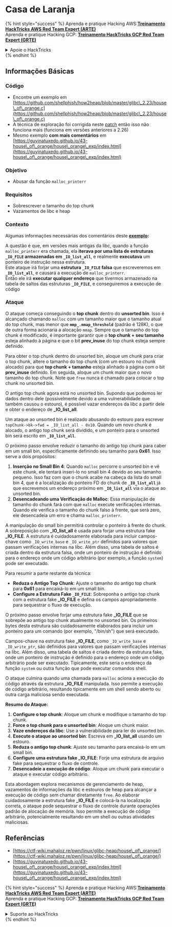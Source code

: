 # Casa de Laranja

{% hint style="success" %}
Aprenda e pratique Hacking AWS:<img src="/.gitbook/assets/arte.png" alt="" data-size="line">[**Treinamento HackTricks AWS Red Team Expert (ARTE)**](https://training.hacktricks.xyz/courses/arte)<img src="/.gitbook/assets/arte.png" alt="" data-size="line">\
Aprenda e pratique Hacking GCP: <img src="/.gitbook/assets/grte.png" alt="" data-size="line">[**Treinamento HackTricks GCP Red Team Expert (GRTE)**<img src="/.gitbook/assets/grte.png" alt="" data-size="line">](https://training.hacktricks.xyz/courses/grte)

<details>

<summary>Apoie o HackTricks</summary>

* Verifique os [**planos de assinatura**](https://github.com/sponsors/carlospolop)!
* **Junte-se ao** 💬 [**grupo Discord**](https://discord.gg/hRep4RUj7f) ou ao [**grupo telegram**](https://t.me/peass) ou **siga-nos** no **Twitter** 🐦 [**@hacktricks\_live**](https://twitter.com/hacktricks\_live)**.**
* **Compartilhe truques de hacking enviando PRs para os repositórios** [**HackTricks**](https://github.com/carlospolop/hacktricks) e [**HackTricks Cloud**](https://github.com/carlospolop/hacktricks-cloud).

</details>
{% endhint %}

## Informações Básicas

### Código

* Encontre um exemplo em [https://github.com/shellphish/how2heap/blob/master/glibc\_2.23/house\_of\_orange.c](https://github.com/shellphish/how2heap/blob/master/glibc\_2.23/house\_of\_orange.c)
* A técnica de exploração foi corrigida neste [patch](https://sourceware.org/git/?p=glibc.git;a=blobdiff;f=stdlib/abort.c;h=117a507ff88d862445551f2c07abb6e45a716b75;hp=19882f3e3dc1ab830431506329c94dcf1d7cc252;hb=91e7cf982d0104f0e71770f5ae8e3faf352dea9f;hpb=0c25125780083cbba22ed627756548efe282d1a0) então isso não funciona mais (funciona em versões anteriores a 2.26)
* Mesmo exemplo **com mais comentários** em [https://guyinatuxedo.github.io/43-house\_of\_orange/house\_orange\_exp/index.html](https://guyinatuxedo.github.io/43-house\_of\_orange/house\_orange\_exp/index.html)

### Objetivo

* Abusar da função `malloc_printerr`

### Requisitos

* Sobrescrever o tamanho do top chunk
* Vazamentos de libc e heap

### Contexto

Algumas informações necessárias dos comentários deste [**exemplo**](https://guyinatuxedo.github.io/43-house\_of\_orange/house\_orange\_exp/index.html)**:**

A questão é que, em versões mais antigas da libc, quando a função `malloc_printerr` era chamada, ela **iterava por uma lista de estruturas `_IO_FILE` armazenadas em `_IO_list_all`**, e realmente **executava** um ponteiro de instrução nessa estrutura.\
Este ataque irá forjar uma **estrutura `_IO_FILE` falsa** que escreveremos em **`_IO_list_all`**, e causará a execução de `malloc_printerr`.\
Então ele irá **executar qualquer endereço** que tivermos armazenado na tabela de saltos das estruturas **`_IO_FILE`**, e conseguiremos a execução de código

### Ataque

O ataque começa conseguindo o **top chunk** dentro do **unsorted bin**. Isso é alcançado chamando `malloc` com um tamanho maior que o tamanho atual do top chunk, mas menor que **`mmp_.mmap_threshold`** (padrão é 128K), o que de outra forma acionaria a alocação `mmap`. Sempre que o tamanho do top chunk é modificado, é importante garantir que o **top chunk + seu tamanho** esteja alinhado à página e que o bit **prev\_inuse** do top chunk esteja sempre definido.

Para obter o top chunk dentro do unsorted bin, aloque um chunk para criar o top chunk, altere o tamanho do top chunk (com um estouro no chunk alocado) para que **top chunk + tamanho** esteja alinhado à página com o bit **prev\_inuse** definido. Em seguida, aloque um chunk maior que o novo tamanho do top chunk. Note que `free` nunca é chamado para colocar o top chunk no unsorted bin.

O antigo top chunk agora está no unsorted bin. Supondo que podemos ler dados dentro dele (possivelmente devido a uma vulnerabilidade que também causou o estouro), é possível vazar endereços da libc a partir dele e obter o endereço de **\_IO\_list\_all**.

Um ataque ao unsorted bin é realizado abusando do estouro para escrever `topChunk->bk->fwd = _IO_list_all - 0x10`. Quando um novo chunk é alocado, o antigo top chunk será dividido, e um ponteiro para o unsorted bin será escrito em **`_IO_list_all`**.

O próximo passo envolve reduzir o tamanho do antigo top chunk para caber em um small bin, especificamente definindo seu tamanho para **0x61**. Isso serve a dois propósitos:

1. **Inserção no Small Bin 4**: Quando `malloc` percorre o unsorted bin e vê este chunk, ele tentará inseri-lo no small bin 4 devido ao seu tamanho pequeno. Isso faz com que o chunk acabe na cabeça da lista do small bin 4, que é a localização do ponteiro FD do chunk de **`_IO_list_all`** já que escrevemos um endereço próximo em **`_IO_list_all`** via o ataque ao unsorted bin.
2. **Desencadeando uma Verificação de Malloc**: Essa manipulação de tamanho do chunk fará com que `malloc` execute verificações internas. Quando ele verifica o tamanho do chunk falso à frente, que será zero, ele desencadeia um erro e chama `malloc_printerr`.

A manipulação do small bin permitirá controlar o ponteiro à frente do chunk. A sobreposição com **\_IO\_list\_all** é usada para forjar uma estrutura fake **\_IO\_FILE**. A estrutura é cuidadosamente elaborada para incluir campos-chave como `_IO_write_base` e `_IO_write_ptr` definidos para valores que passam verificações internas na libc. Além disso, uma tabela de saltos é criada dentro da estrutura falsa, onde um ponteiro de instrução é definido para o endereço onde um código arbitrário (por exemplo, a função `system`) pode ser executado.

Para resumir a parte restante da técnica:

* **Reduza o Antigo Top Chunk**: Ajuste o tamanho do antigo top chunk para **0x61** para encaixá-lo em um small bin.
* **Configure a Estrutura Fake `_IO_FILE`**: Sobreponha o antigo top chunk com a estrutura fake **\_IO_FILE** e defina os campos apropriadamente para sequestrar o fluxo de execução.

O próximo passo envolve forjar uma estrutura fake **\_IO_FILE** que se sobrepõe ao antigo top chunk atualmente no unsorted bin. Os primeiros bytes desta estrutura são cuidadosamente elaborados para incluir um ponteiro para um comando (por exemplo, "/bin/sh") que será executado.

Campos-chave na estrutura fake **\_IO_FILE**, como `_IO_write_base` e `_IO_write_ptr`, são definidos para valores que passam verificações internas na libc. Além disso, uma tabela de saltos é criada dentro da estrutura fake, onde um ponteiro de instrução é definido para o endereço onde um código arbitrário pode ser executado. Tipicamente, este seria o endereço da função `system` ou outra função que pode executar comandos shell.

O ataque culmina quando uma chamada para `malloc` aciona a execução do código através da estrutura **\_IO\_FILE** manipulada. Isso permite a execução de código arbitrário, resultando tipicamente em um shell sendo aberto ou outra carga maliciosa sendo executada.

**Resumo do Ataque:**

1. **Configure o top chunk**: Aloque um chunk e modifique o tamanho do top chunk.
2. **Force o top chunk para o unsorted bin**: Aloque um chunk maior.
3. **Vaze endereços da libc**: Use a vulnerabilidade para ler do unsorted bin.
4. **Execute o ataque ao unsorted bin**: Escreva em **\_IO\_list\_all** usando um estouro.
5. **Reduza o antigo top chunk**: Ajuste seu tamanho para encaixá-lo em um small bin.
6. **Configure uma estrutura fake \_IO\_FILE**: Forje uma estrutura de arquivo fake para sequestrar o fluxo de controle.
7. **Desencadeie a execução de código**: Aloque um chunk para executar o ataque e executar código arbitrário.

Esta abordagem explora mecanismos de gerenciamento de heap, vazamentos de informações da libc e estouros de heap para alcançar a execução de código sem chamar diretamente `free`. Ao elaborar cuidadosamente a estrutura fake **\_IO\_FILE** e colocá-la na localização correta, o ataque pode sequestrar o fluxo de controle durante operações padrão de alocação de memória. Isso permite a execução de código arbitrário, potencialmente resultando em um shell ou outras atividades maliciosas.
## Referências

* [https://ctf-wiki.mahaloz.re/pwn/linux/glibc-heap/house\_of\_orange/](https://ctf-wiki.mahaloz.re/pwn/linux/glibc-heap/house\_of\_orange/)
* [https://guyinatuxedo.github.io/43-house\_of\_orange/house\_orange\_exp/index.html](https://guyinatuxedo.github.io/43-house\_of\_orange/house\_orange\_exp/index.html)

{% hint style="success" %}
Aprenda e pratique Hacking AWS:<img src="/.gitbook/assets/arte.png" alt="" data-size="line">[**Treinamento HackTricks AWS Red Team Expert (ARTE)**](https://training.hacktricks.xyz/courses/arte)<img src="/.gitbook/assets/arte.png" alt="" data-size="line">\
Aprenda e pratique Hacking GCP: <img src="/.gitbook/assets/grte.png" alt="" data-size="line">[**Treinamento HackTricks GCP Red Team Expert (GRTE)**<img src="/.gitbook/assets/grte.png" alt="" data-size="line">](https://training.hacktricks.xyz/courses/grte)

<details>

<summary>Suporte ao HackTricks</summary>

* Verifique os [**planos de assinatura**](https://github.com/sponsors/carlospolop)!
* **Junte-se ao** 💬 [**grupo Discord**](https://discord.gg/hRep4RUj7f) ou ao [**grupo telegram**](https://t.me/peass) ou **siga-nos** no **Twitter** 🐦 [**@hacktricks\_live**](https://twitter.com/hacktricks\_live)**.**
* **Compartilhe truques de hacking enviando PRs para os repositórios** [**HackTricks**](https://github.com/carlospolop/hacktricks) e [**HackTricks Cloud**](https://github.com/carlospolop/hacktricks-cloud).

</details>
{% endhint %}
